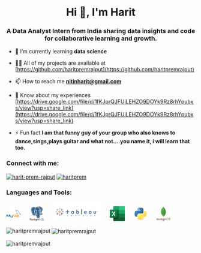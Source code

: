 <h1 align="center">Hi 👋, I'm Harit</h1>
<h3 align="center">A Data Analyst Intern from India sharing data insights and code for collaborative learning and growth.</h3>


- 🌱 I’m currently learning **data science**

- 👨‍💻 All of my projects are available at [https://github.com/haritpremrajput](https://github.com/haritpremrajput)

- 📫 How to reach me **nitinharit@gmail.com**

- 📄 Know about my experiences [https://drive.google.com/file/d/1fKJprQJFUiLEHZO9DOYk9Rz8rhYpubxs/view?usp=share_link](https://drive.google.com/file/d/1fKJprQJFUiLEHZO9DOYk9Rz8rhYpubxs/view?usp=share_link)

- ⚡ Fun fact **I am that funny guy of your group who also knows to dance,sings,plays guitar and what not....you name it, i will learn that too.**

<h3 align="left">Connect with me:</h3>
<p align="left">
<a href="https://linkedin.com/in/harit-prem-rajput" target="blank"><img align="center" src="https://raw.githubusercontent.com/rahuldkjain/github-profile-readme-generator/master/src/images/icons/Social/linked-in-alt.svg" alt="harit-prem-rajput" height="30" width="40" /></a>           <a href="https://twitter.com/haritprem" target="blank"><img align="center" src="https://raw.githubusercontent.com/rahuldkjain/github-profile-readme-generator/master/src/images/icons/Social/twitter.svg" alt="haritprem" height="30" width="40" /></a>   

</p>

<h3 align="left">Languages and Tools:</h3>
<p align="left"> <img src="https://raw.githubusercontent.com/devicons/devicon/master/icons/mysql/mysql-original-wordmark.svg" alt="mysql" width="40" height="40"/>          &emsp;                  <img src="https://raw.githubusercontent.com/devicons/devicon/master/icons/postgresql/postgresql-original-wordmark.svg" alt="postgresql" width="40" height="40"/>             &emsp;          <img src="https://github.com/haritpremrajput/haritpremrajput/blob/main/tableau-logo-tableau-software-700x263.jpg" width="130" height="50"/>             
&emsp; <img src="https://github.com/haritpremrajput/haritpremrajput/blob/main/download.jpg" width="40" height="40"/> &emsp; <img src="https://raw.githubusercontent.com/devicons/devicon/master/icons/python/python-original.svg" alt="python" width="40" height="40"/> </a>
&emsp;                          <a>
 <img src="https://raw.githubusercontent.com/devicons/devicon/master/icons/mongodb/mongodb-original-wordmark.svg" alt="mongodb" width="40" height="40"/> 
</a> </p>

<p><img align="left" src="https://github-readme-stats.vercel.app/api/top-langs?username=haritpremrajput&show_icons=true&locale=en&layout=compact" alt="haritpremrajput" /></p>

<p>&nbsp;<img align="center" src="https://github-readme-stats.vercel.app/api?username=haritpremrajput&show_icons=true&locale=en" alt="haritpremrajput" /></p>

<p><img align="center" src="https://github-readme-streak-stats.herokuapp.com/?user=haritpremrajput&" alt="haritpremrajput" /></p>
